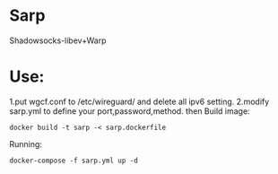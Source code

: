 # Sarp
Shadowsocks-libev+Warp
# Use:
1.put wgcf.conf to /etc/wireguard/ and delete all ipv6 setting.
2.modify sarp.yml to define your port,password,method.
then
Build image:
```
docker build -t sarp -< sarp.dockerfile
```
Running:
```
docker-compose -f sarp.yml up -d
```
